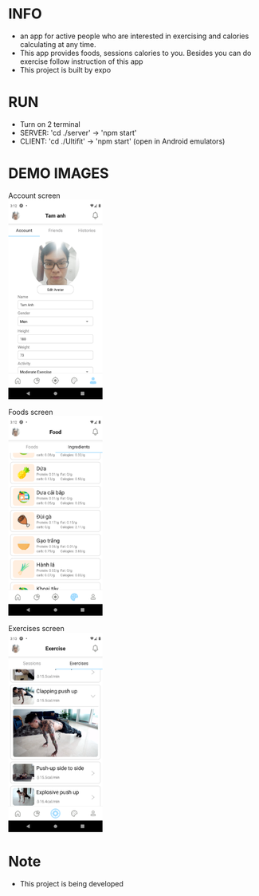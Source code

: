 # INFO
- an app for active people who are interested in exercising and calories calculating at any time.
- This app provides foods, sessions calories to you. Besides you can do exercise follow instruction of this app
- This project is built by expo

# RUN
<!-- S1: <br> -->
- Turn on 2 terminal
- SERVER: 'cd ./server' -> 'npm start'
- CLIENT: 'cd ./Ultifit' -> 'npm start' (open in Android emulators)

<!-- S2: <br>
- Mail me and I will send you apk file
- My mail: phuongnam.infl@gmail.com -->

# DEMO IMAGES
Account screen <br>
<img src="./imgs/sc-account.png" alt="img" height="400"/>

Foods screen <br>
<img src="./imgs/sc-foods.png" alt="img" height="400"/>

Exercises screen <br>
<img src="./imgs/sc-exercises.png" alt="img" height="400"/>

# Note
- This project is being developed
